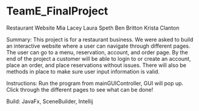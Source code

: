 # TeamE_FinalProject
Restaurant Website
Mia Lacey
Laura Speth
Ben Britton
Krista Clanton

Summary: This project is for a restaurant business. We were asked to build an interactive 
website where a user can navigate through different pages. The user can go to a menu,
reservation, account, and order page. By the end of the project a customer will be able 
to login to or create an account, place an order, and place reservations without issues.
There will also be methods in place to make sure user input information is valid.

Instructions: Run the program from mainGUIController, GUI will pop up.
Click through the different pages to see what can be done!

Build: JavaFx, SceneBuilder, Intellij
